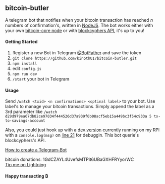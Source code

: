 ## bitcoin-butler

A telegram bot that notifies when your bitcoin transaction has reached _n_ numbers of confirmation's, written in [NodeJS](https://nodejs.org/).
The bot works either with your own [bitcoin-core node](https://bitcoincore.org/en/download/) or with [blockcyphers API](https://www.blockcypher.com/), it's up to you!

#### Getting Started

1. Register a new Bot in Telegram [@BotFather](https://t.me/BotFather) and save the token
2. `git clone https://github.com/kinothUI/bitcoin-butler.git`
3. `npm install`
4. edit `config.js`
5. `npm run dev`
6. `/start` your bot in Telegram

#### Usage

Send `/watch <txid> <n confirmations> <optinal label>` to your bot. Use label's to manage your bitcoin transactions. Simply append the label as a 3rd parameter like `/watch d29d979ea67db82ce97034f444526d37a939f0b08acf5eb15a449bc3f54c933a 5 tx-to-savings-account`

Also, you could just hook up with a [dev version](https://t.me/BitcoinButler_bot) currently running on my RPI with a `console.log(msg)` on [line 21](index.js) for debuggin. This bot querie's blockcyphers's API.

[How to create a Telegram-Bot](https://core.telegram.org/bots#3-how-do-i-create-a-bot)

bitcoin donations: 1GdCZAYL4UvefsMTPit6UBaGXHFRYyorWC  
[Tip me on Lightning](https://tippin.me/@kinothUI)

#### Happy transacting ₿
